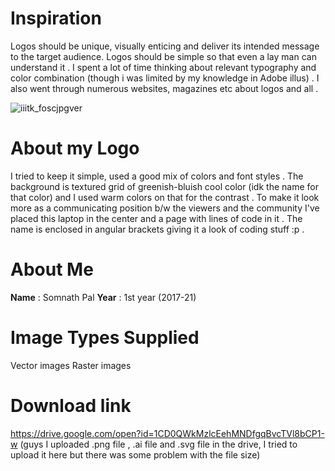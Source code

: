 # Inspiration
Logos should be unique, visually enticing and deliver its intended message to the target audience. Logos should be simple so that even a lay man can understand it . I spent a lot of time thinking about relevant typography and color combination (though i was limited by my knowledge in Adobe illus) . I also went through numerous websites, magazines etc about logos and all . 


![iiitk_foscjpgver](https://user-images.githubusercontent.com/38949406/40218356-7a5ba2a0-5a8e-11e8-9a66-75ab4ce766ca.jpg)

# About my Logo
I tried to keep it simple, used a good mix of colors and font styles . The background is textured grid of greenish-bluish cool color (idk the name for that color) and I used warm colors on that for the contrast . To make it look more as a communicating position b/w the viewers and the community I've placed this laptop in the center and a page with lines of code in it . The name is enclosed in angular brackets giving it a look of coding stuff :p  . 

# About Me
**Name** : Somnath Pal
**Year** : 1st year (2017-21)

# Image Types Supplied
Vector images
Raster images
   
# Download link
https://drive.google.com/open?id=1CD0QWkMzlcEehMNDfgqBvcTVl8bCP1-w
(guys I uploaded .png file , .ai file and .svg file in the drive, I tried to upload it here but there was some problem with the file size) 